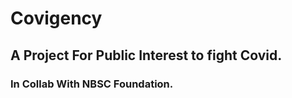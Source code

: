 # Covigency
 ## A Project For Public Interest to fight Covid.
 ### In Collab With NBSC Foundation.
 
